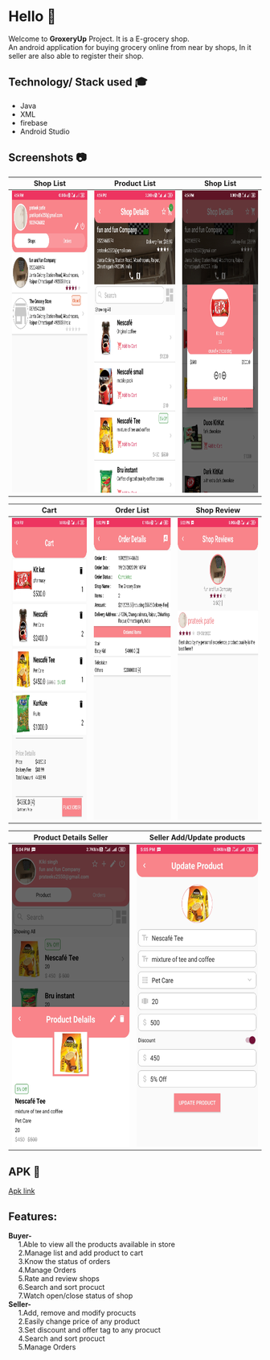 # Hello :wave:
Welcome to **GroxeryUp** Project. It is a E-grocery shop.<br/>
An android application for buying grocery online from near by shops, In it seller are also able to register their shop.<br />
## Technology/ Stack used :mortar_board:
- Java 
- XML
- firebase
- Android Studio

## Screenshots :camera:

|                        Shop List                     |                        Product List                   |                       Shop List                       |
| :--------------------------------------------------: | :---------------------------------------------------: | :---------------------------------------------------: |
|  <img src="Screenshots/3.slist.jpg" height="600">    |    <img src="Screenshots/4.plist.jpg" height="600">   |   <img src="Screenshots/5.addcart.jpg" height="600">  |

|                         Cart                         |                        Order List                     |                      Shop Review                      |
| :--------------------------------------------------: | :---------------------------------------------------: | :---------------------------------------------------: |
|   <img src="Screenshots/6.cart.jpg" height="600">    |  <img src="Screenshots/8.odetails.jpg" height="600">  |  <img src="Screenshots/10.reviews.jpg" height="600">  |

|                   Product Details Seller             |                Seller Add/Update products             |
| :--------------------------------------------------: | :---------------------------------------------------: |
| <img src="Screenshots/13.pdetails.jpg" height="600"> |  <img src="Screenshots/14.add.jpg" height="600">      |

## APK :iphone:
[Apk link](Screenshots/groxeryUp.apk)

## Features:
**Buyer-** <br/>
&nbsp;&nbsp;&nbsp;&nbsp;&nbsp;1.Able to view all the products available in store<br />
&nbsp;&nbsp;&nbsp;&nbsp;&nbsp;2.Manage list and add product to cart<br />
&nbsp;&nbsp;&nbsp;&nbsp;&nbsp;3.Know the status of orders<br />
&nbsp;&nbsp;&nbsp;&nbsp;&nbsp;4.Manage Orders<br />
&nbsp;&nbsp;&nbsp;&nbsp;&nbsp;5.Rate and review shops<br />
&nbsp;&nbsp;&nbsp;&nbsp;&nbsp;6.Search and sort procuct<br />
&nbsp;&nbsp;&nbsp;&nbsp;&nbsp;7.Watch open/close status of shop<br />
**Seller-** <br/>
&nbsp;&nbsp;&nbsp;&nbsp;&nbsp;1.Add, remove and modify procucts<br />
&nbsp;&nbsp;&nbsp;&nbsp;&nbsp;2.Easily change price of any product<br />
&nbsp;&nbsp;&nbsp;&nbsp;&nbsp;3.Set discount and offer tag to any procuct<br />
&nbsp;&nbsp;&nbsp;&nbsp;&nbsp;4.Search and sort procuct<br />
&nbsp;&nbsp;&nbsp;&nbsp;&nbsp;5.Manage Orders<br />
